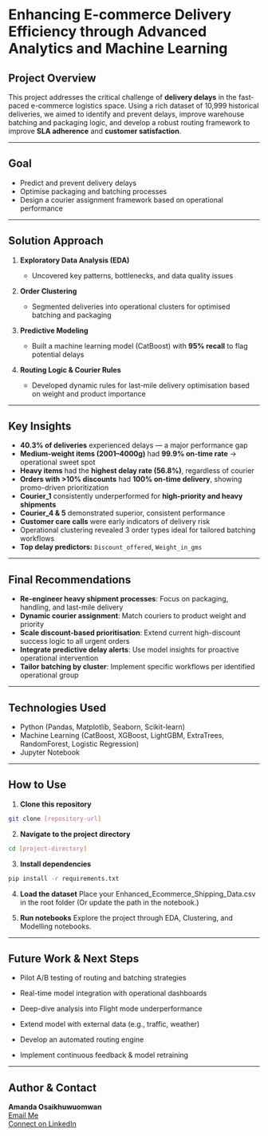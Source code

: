 # Enhancing E-commerce Delivery Efficiency through Advanced Analytics and Machine Learning

## Project Overview  
This project addresses the critical challenge of **delivery delays** in the fast-paced e-commerce logistics space. Using a rich dataset of 10,999 historical deliveries, we aimed to identify and prevent delays, improve warehouse batching and packaging logic, and develop a robust routing framework to improve **SLA adherence** and **customer satisfaction**.

---

## Goal  
- Predict and prevent delivery delays  
- Optimise packaging and batching processes  
- Design a courier assignment framework based on operational performance  

---

## Solution Approach

1. **Exploratory Data Analysis (EDA)**  
   - Uncovered key patterns, bottlenecks, and data quality issues

2. **Order Clustering**  
   - Segmented deliveries into operational clusters for optimised batching and packaging

3. **Predictive Modeling**  
   - Built a machine learning model (CatBoost) with **95% recall** to flag potential delays

4. **Routing Logic & Courier Rules**  
   - Developed dynamic rules for last-mile delivery optimisation based on weight and product importance

---

## Key Insights

- **40.3% of deliveries** experienced delays — a major performance gap  
- **Medium-weight items (2001–4000g)** had **99.9% on-time rate** → operational sweet spot  
- **Heavy items** had the **highest delay rate (56.8%)**, regardless of courier  
- **Orders with >10% discounts** had **100% on-time delivery**, showing promo-driven prioritization  
- **Courier_1** consistently underperformed for **high-priority and heavy shipments**  
- **Courier_4 & 5** demonstrated superior, consistent performance  
- **Customer care calls** were early indicators of delivery risk  
- Operational clustering revealed 3 order types ideal for tailored batching workflows  
- **Top delay predictors:** `Discount_offered`, `Weight_in_gms`

---

##  Final Recommendations

- **Re-engineer heavy shipment processes**: Focus on packaging, handling, and last-mile delivery  
- **Dynamic courier assignment**: Match couriers to product weight and priority  
- **Scale discount-based prioritisation**: Extend current high-discount success logic to all urgent orders  
- **Integrate predictive delay alerts**: Use model insights for proactive operational intervention  
- **Tailor batching by cluster**: Implement specific workflows per identified operational group  

---

## Technologies Used

- Python (Pandas, Matplotlib, Seaborn, Scikit-learn) 
- Machine Learning (CatBoost, XGBoost, LightGBM, ExtraTrees, RandomForest, Logistic Regression)
- Jupyter Notebook  

---

## How to Use

1. **Clone this repository**  
```bash
git clone [repository-url]
```
2. **Navigate to the project directory** 
``` bash
cd [project-directory]
```
3. **Install dependencies**
``` bash
pip install -r requirements.txt
```
4. **Load the dataset**
Place your Enhanced_Ecommerce_Shipping_Data.csv in the root folder
(Or update the path in the notebook.)

5. **Run notebooks**
Explore the project through EDA, Clustering, and Modelling notebooks.

---

## **Future Work & Next Steps**  
- Pilot A/B testing of routing and batching strategies

- Real-time model integration with operational dashboards

- Deep-dive analysis into Flight mode underperformance

- Extend model with external data (e.g., traffic, weather)

- Develop an automated routing engine

- Implement continuous feedback & model retraining

---

## **Author & Contact**  
**Amanda Osaikhuwuomwan**  
[Email Me](mailto:osaiamanda@gmail.com)  
[Connect on LinkedIn](https://www.linkedin.com/in/amandaosai/)  
